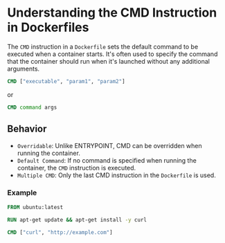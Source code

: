 # Understanding the CMD Instruction in Dockerfiles

The `CMD` instruction in a `Dockerfile` sets the default command to be executed when a container starts. It's often used to specify the command that the container should run when it's launched without any additional arguments.

```dockerfile
CMD ["executable", "param1", "param2"]
```

or

```Dockerfile
CMD command args
```

## Behavior

- `Overridable`: Unlike ENTRYPOINT, CMD can be overridden when running the container.
- `Default Command`: If no command is specified when running the container, the `CMD` instruction is executed.
- `Multiple CMD`: Only the last CMD instruction in the `Dockerfile` is used.

### Example

```Dockerfile
FROM ubuntu:latest

RUN apt-get update && apt-get install -y curl

CMD ["curl", "http://example.com"]

```
